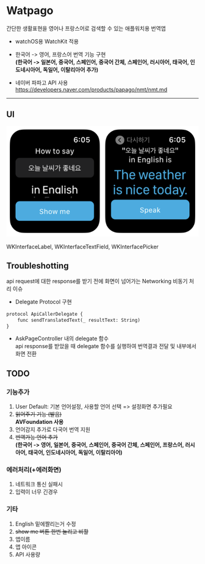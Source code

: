 # Watpago
간단한 생활표현을 영어나 프랑스어로 검색할 수 있는 애플워치용 번역앱  

- watchOS용 WatchKit 적용  
- 한국어 -> 영어, 프랑스어 번역 기능 구현  
**(한국어 -> 일본어, 중국어, 스페인어, 중국어 간체, 스페인어, 러시아어, 태국어, 인도네시아어, 독일어, 이탈리아어 추가)**  

- 네이버 파파고 API 사용  
https://developers.naver.com/products/papago/nmt/nmt.md  

- - -
## UI

![](https://github.com/KKANG00/Watpago/blob/main/ScreenShots2.png)

WKInterfaceLabel, WKInterfaceTextField, WKInterfacePicker

## Troubleshotting  
api request에 대한 response를 받기 전에 화면이 넘어가는 Networking 비동기 처리 이슈  

- Delegate Protocol 구현  
```
protocol ApiCallerDelegate {  
    func sendTranslatedText(_ resultText: String)  
}  
```

- AskPageController 내의 delegate 함수  
api response를 받았을 때 delegate 함수를 실행하여 번역결과 전달 및 내부에서 화면 전환  

## TODO
### 기능추가
1. User Default: 기본 언어설정, 사용할 언어 선택 => 설정화면 추가필요  
2. ~~읽어주기 기능 (발음)~~  
**AVFoundation 사용**  
3. 언어감지 추가로 다국어 번역 지원  
4. ~~번역가능 언어 추가~~  
**(한국어 -> 영어, 일본어, 중국어, 스페인어, 중국어 간체, 스페인어, 프랑스어, 러시아어, 태국어, 인도네시아어, 독일어, 이탈리아어)**  

### 에러처리(+에러화면)
1. 네트워크 통신 실패시  
2. 입력이 너무 긴경우  

### 기타
1. English 밑에짤리는거 수정  
2. ~~show me 버튼 한번 눌리고 비활~~  
3. 앱이름  
4. 앱 아이콘    
5. API 사용량  
 
